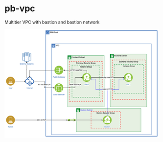 # pb-vpc
 Multitier VPC with bastion and bastion network
 
 ![Multi-tier VPC with bastion host](images/multitiervpc.png)
